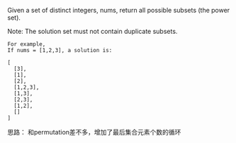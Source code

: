 Given a set of distinct integers, nums, return all possible subsets (the power set).

Note: The solution set must not contain duplicate subsets.

```
For example,
If nums = [1,2,3], a solution is:

[
  [3],
  [1],
  [2],
  [1,2,3],
  [1,3],
  [2,3],
  [1,2],
  []
]
```

思路：
和permutation差不多，增加了最后集合元素个数的循环
